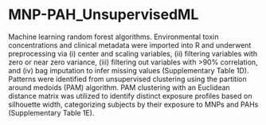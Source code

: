 # MNP-PAH_UnsupervisedML

Machine learning random forest algorithms. Environmental toxin concentrations and clinical metadata were imported into R and underwent preprocessing via (i) center and scaling variables, (ii) filtering variables with zero or near zero variance, (iii) filtering out variables with >90% correlation, and (iv) bag imputation to infer missing values (Supplementary Table 1D). Patterns were identified from unsupervised clustering using the partition around medoids (PAM) algorithm. PAM clustering with an Euclidean distance matrix was utilized to identify distinct exposure profiles based on silhouette width, categorizing subjects by their exposure to MNPs and PAHs (Supplementary Table 1E).
